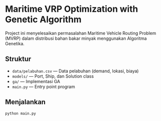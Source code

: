 # Maritime VRP Optimization with Genetic Algorithm

Project ini menyelesaikan permasalahan Maritime Vehicle Routing Problem (MVRP) dalam distribusi bahan bakar minyak menggunakan Algoritma Genetika.

## Struktur
- `data/pelabuhan.csv` — Data pelabuhan (demand, lokasi, biaya)
- `models/` — Port, Ship, dan Solution class
- `ga/` — Implementasi GA
- `main.py` — Entry point program

## Menjalankan
```bash
python main.py
